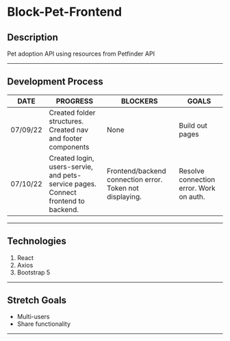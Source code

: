 # Block-Pet-Frontend

## Description
Pet adoption API using resources from Petfinder API

***

## Development Process

DATE | PROGRESS | BLOCKERS | GOALS
------ | ------ | ------ | ------ |
07/09/22 | Created folder structures. Created nav and footer components | None | Build out pages |
07/10/22 | Created login, users-servie, and pets-service pages. Connect frontend to backend.  | Frontend/backend connection error. Token not displaying. | Resolve connection error. Work on auth. |

***

## Technologies

1. React
2. Axios
3. Bootstrap 5


***

## Stretch Goals

- Multi-users
- Share functionality

***

